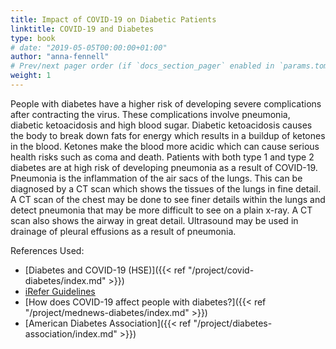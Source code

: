 ```yaml
---
title: Impact of COVID-19 on Diabetic Patients
linktitle: COVID-19 and Diabetes
type: book
# date: "2019-05-05T00:00:00+01:00"
author: "anna-fennell"
# Prev/next pager order (if `docs_section_pager` enabled in `params.toml`)
weight: 1
---
```


People with diabetes have a higher risk of developing severe complications after contracting the virus. These complications involve pneumonia, diabetic ketoacidosis and high blood sugar. Diabetic ketoacidosis causes the body to break down fats for energy which results in a buildup of ketones in the blood. Ketones make the blood more acidic which can cause serious health risks such as coma and death. 
Patients with both type 1 and type 2 diabetes are at high risk of developing pneumonia as a result of COVID-19. Pneumonia is the inflammation of the air sacs of the lungs. This can be diagnosed by a CT scan which shows the tissues of the lungs in fine detail. A CT scan of the chest may be done to see finer details within the lungs and detect pneumonia that may be more difficult to see on a plain x-ray. A CT scan also shows the airway in great detail. Ultrasound may be used in drainage of pleural effusions as a result of pneumonia. 

References Used:

* [Diabetes and COVID-19 (HSE)]({{< ref "/project/covid-diabetes/index.md" >}})
* [iRefer Guidelines](https://www.irefer.org.uk/)
* [How does COVID-19 affect people with diabetes?]({{< ref "/project/mednews-diabetes/index.md" >}})
* [American Diabetes Association]({{< ref "/project/diabetes-association/index.md" >}})

